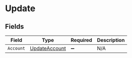 # Update


## Fields

| Field                                                     | Type                                                      | Required                                                  | Description                                               |
| --------------------------------------------------------- | --------------------------------------------------------- | --------------------------------------------------------- | --------------------------------------------------------- |
| `Account`                                                 | [UpdateAccount](../../Models/Components/UpdateAccount.md) | :heavy_minus_sign:                                        | N/A                                                       |